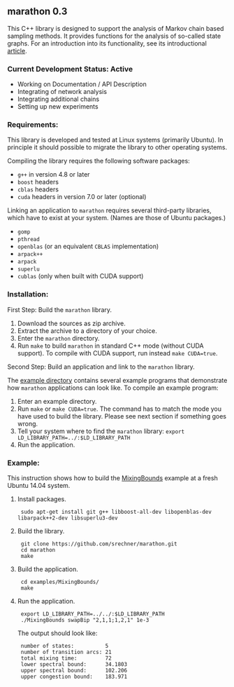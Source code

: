 ## marathon 0.3

This C++ library is designed to support the analysis of Markov chain based sampling methods. It provides functions for the analysis of so-called state graphs. For an introduction into its functionality, see its introductional [article](http://journals.plos.org/plosone/article?id=10.1371/journal.pone.0147935).

### Current Development Status: Active
* Working on Documentation / API Description
* Integrating of network analysis
* Integrating additional chains
* Setting up new experiments

### Requirements:

This library is developed and tested at Linux systems (primarily Ubuntu). In principle it should possible to migrate the library to other operating systems.

Compiling the library requires the following software packages:
 * `g++` in version 4.8 or later
 * `boost` headers 
 * `cblas` headers
 * `cuda` headers in version 7.0 or later (optional)

Linking an application to `marathon` requires several third-party libraries, which have to exist at your system. (Names are those of Ubuntu packages.)
 * `gomp`
 * `pthread`
 * `openblas` (or an equivalent `CBLAS` implementation)
 * `arpack++`
 * `arpack`
 * `superlu`
 * `cublas`	(only when built with CUDA support)

### Installation:

First Step: Build the `marathon` library.

1. Download the sources as zip archive.
2. Extract the archive to a directory of your choice.
3. Enter the `marathon` directory.
4. Run `make` to build `marathon` in standard C++ mode (without CUDA support). To compile with CUDA support, run instead `make CUDA=true`.

Second Step: Build an application and link to the `marathon` library.

The [example directory](https://github.com/srechner/marathon/blob/master/examples/) contains several example programs that demonstrate how `marathon` applications can look like. To compile an example program:

1. Enter an example directory.
2. Run `make` or `make CUDA=true`. The command has to match the mode you have used to build the library. Please see next section if something goes wrong.
3. Tell your system where to find the `marathon` library: `export LD_LIBRARY_PATH=../:$LD_LIBRARY_PATH`
4. Run the application.

### Example:

This instruction shows how to build the [MixingBounds](https://github.com/srechner/marathon/blob/master/examples/MixingBounds/) example at a fresh Ubuntu 14.04 system.

1. Install packages.

        sudo apt-get install git g++ libboost-all-dev libopenblas-dev libarpack++2-dev libsuperlu3-dev

2. Build the library.

        git clone https://github.com/srechner/marathon.git
        cd marathon
        make

3. Build the application.

        cd examples/MixingBounds/
        make

4. Run the application.

        export LD_LIBRARY_PATH=../../:$LD_LIBRARY_PATH
        ./MixingBounds swapBip "2,1,1;1,2,1" 1e-3

   The output should look like:

        number of states:          5
        number of transition arcs: 21
        total mixing time:         72
        lower spectral bound:      34.1803
        upper spectral bound:      102.206
        upper congestion bound:    183.971

